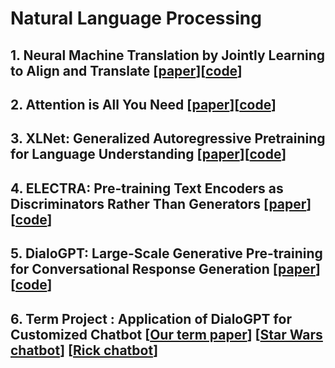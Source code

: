 # Natural Language Processing

## 1. Neural Machine Translation by Jointly Learning to Align and Translate [[paper](https://arxiv.org/abs/1409.0473)][[code](https://github.com/yubin1219/NLP/blob/main/Assignment1/Assign1.py)]
## 2. Attention is All You Need [[paper](https://arxiv.org/abs/1706.03762)][[code](https://github.com/yubin1219/NLP/blob/main/Assignment2/Assignment2_code.py)]
## 3. XLNet: Generalized Autoregressive Pretraining for Language Understanding [[paper](https://arxiv.org/abs/1906.08237)][[code](https://github.com/yubin1219/NLP/tree/main/Assignment3)]
## 4. ELECTRA: Pre-training Text Encoders as Discriminators Rather Than Generators [[paper](https://arxiv.org/abs/2003.10555)][[code](https://github.com/yubin1219/NLP/tree/main/Assignment4)]
## 5. DialoGPT: Large-Scale Generative Pre-training for Conversational Response Generation [[paper](https://arxiv.org/abs/1911.00536)][[code](https://github.com/yubin1219/NLP/tree/main/Assignment5)]
## 6. Term Project : Application of DialoGPT for Customized Chatbot [[Our term paper](https://github.com/yubin1219/NLP/blob/main/term_project/term_paper.pdf)] [[Star Wars chatbot](https://github.com/yubin1219/NLP/blob/main/term_project/StarWars_Chatbot.ipynb)] [[Rick chatbot](https://github.com/yubin1219/NLP/blob/main/term_project/Rick_Chatbot.ipynb)]
